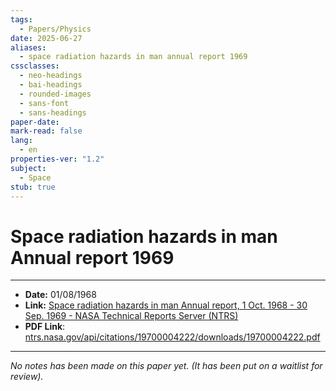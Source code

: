 ```yaml
---
tags:
  - Papers/Physics
date: 2025-06-27
aliases:
  - space radiation hazards in man annual report 1969
cssclasses:
  - neo-headings
  - bai-headings
  - rounded-images
  - sans-font
  - sans-headings
paper-date: 
mark-read: false
lang:
  - en
properties-ver: "1.2"
subject:
  - Space
stub: true
---
```

# Space radiation hazards in man Annual report 1969

***

- **Date:** 01/08/1968
- **Link:** [Space radiation hazards in man Annual report, 1 Oct. 1968 - 30 Sep. 1969 - NASA Technical Reports Server (NTRS)](http://ntrs.nasa.gov/citations/19700004222)
- **PDF Link**: [ntrs.nasa.gov/api/citations/19700004222/downloads/19700004222.pdf](https://ntrs.nasa.gov/api/citations/19700004222/downloads/19700004222.pdf)
***

*No notes has been made on this paper yet. (It has been put on a waitlist for review).*
